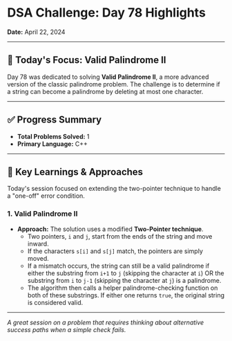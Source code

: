 # DSA Challenge: Day 78 Highlights

**Date:** April 22, 2024

---

## 🎯 Today's Focus: Valid Palindrome II

Day 78 was dedicated to solving **Valid Palindrome II**, a more advanced version of the classic palindrome problem. The challenge is to determine if a string can become a palindrome by deleting at most one character.

---

## ✅ Progress Summary

-   **Total Problems Solved:** 1
-   **Primary Language:** C++

---

## 🧠 Key Learnings & Approaches

Today's session focused on extending the two-pointer technique to handle a "one-off" error condition.

### 1. Valid Palindrome II

-   **Approach:** The solution uses a modified **Two-Pointer technique**.
    -   Two pointers, `i` and `j`, start from the ends of the string and move inward.
    -   If the characters `s[i]` and `s[j]` match, the pointers are simply moved.
    -   If a mismatch occurs, the string can still be a valid palindrome if either the substring from `i+1` to `j` (skipping the character at `i`) OR the substring from `i` to `j-1` (skipping the character at `j`) is a palindrome.
    -   The algorithm then calls a helper palindrome-checking function on both of these substrings. If either one returns `true`, the original string is considered valid.

---

_A great session on a problem that requires thinking about alternative success paths when a simple check fails._
